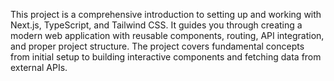 This project is a comprehensive introduction to setting up and working with Next.js, TypeScript, and Tailwind CSS. It guides you through creating a modern web application with reusable components, routing, API integration, and proper project structure. The project covers fundamental concepts from initial setup to building interactive components and fetching data from external APIs.
